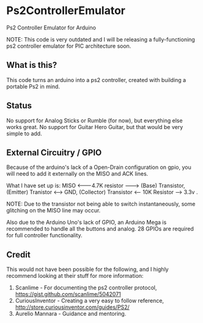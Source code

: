 # Ps2ControllerEmulator
Ps2 Controller Emulator for Arduino

NOTE: This code is very outdated and I will be releasing a fully-functioning ps2 controller emulator for PIC architecture soon.

What is this?
----------------
This code turns an arduino into a ps2 controller, created with building a portable Ps2 in mind. 


Status
--------------
No support for Analog Sticks or Rumble (for now), but everything else works great.
No support for Guitar Hero Guitar, but that would be very simple to add.


External Circuitry / GPIO
--------------------------
Because of the arduino's lack of a Open-Drain configuration on gpio, you will need to add it externally on the MISO and ACK lines.

What I have set up is: MISO <---4.7K resistor ---> (Base) Transistor, (Emitter) Tranistor <--> GND, (Collector) Transistor <-- 10K Resistor --> 3.3v .

NOTE: Due to the transistor not being able to switch instantaneously, some glitching on the MISO line may occur.

Also due to the Arduino Uno's lack of GPIO, an Arduino Mega is recommended to handle all the buttons and analog.
28 GPIOs are required for full controller functionality.


Credit
---------------
This would not have been possible for the following, and I highly recommend looking at their stuff for more information:

1. Scanlime        - For documenting the ps2 controller protocol, https://gist.github.com/scanlime/5042071
2. CuriousInventor - Creating a very easy to follow reference, http://store.curiousinventor.com/guides/PS2/
3. Aurelio Mannara - Guidance and mentoring.










